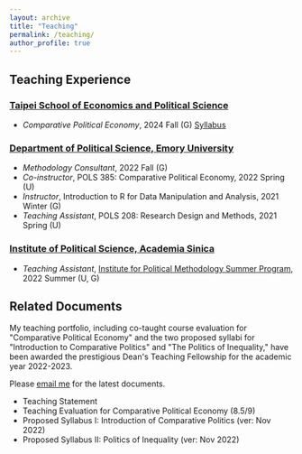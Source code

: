 ```yaml
---
layout: archive
title: "Teaching"
permalink: /teaching/
author_profile: true
---
```


## Teaching Experience

### [Taipei School of Economics and Political Science](https://www.tse.nthu.edu.tw/)

* _Comparative Political Economy_, 2024 Fall (G) [Syllabus](https://www.dropbox.com/scl/fi/sy529ciqh8arhwbtvd8yo/Syllabus___Advanced_Comparative_Political_Economy_website.pdf?rlkey=kvdoyeggmesaml6odkb4eksrv&st=xbtfo3bo&dl=0)

### [Department of Political Science, Emory University](http://polisci.emory.edu/home/)
* _Methodology Consultant_, 2022 Fall (G)
* _Co-instructor_, POLS 385: Comparative Political Economy, 2022 Spring (U)
* _Instructor_, Introduction to R for Data Manipulation and Analysis, 2021 Winter (G)
* _Teaching Assistant_, POLS 208: Research Design and Methods, 2021 Spring (U)

### [Institute of Political Science, Academia Sinica](https://www.ipsas.sinica.edu.tw/en/)
* _Teaching Assistant_, [Institute for Political Methodology Summer Program](http://www.ipmasia.org/), 2022 Summer (U, G)


## Related Documents

My teaching portfolio, including co-taught course evaluation for "Comparative Political Economy" and the two proposed syllabi for "Introduction to Comparative Politics" and "The Politics of Inequality," have been awarded the prestigious Dean's Teaching Fellowship for the academic year 2022-2023. 

Please [email me](mailto:hsu.yumin.wang@emory.edu) for the latest documents.

* Teaching Statement 
* Teaching Evaluation for Comparative Political Economy (8.5/9)
* Proposed Syllabus I: Introduction of Comparative Politics (ver: Nov 2022)
* Proposed Syllabus II: Politics of Inequality (ver: Nov 2022)


